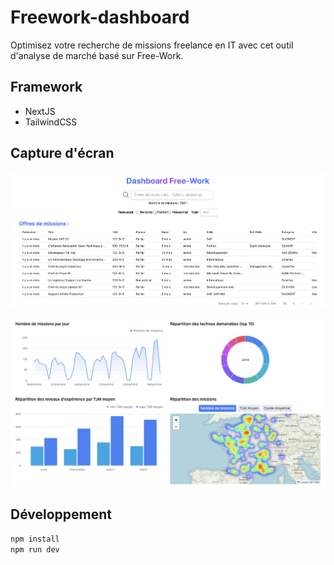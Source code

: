# Freework-dashboard

Optimisez votre recherche de missions freelance en IT avec cet outil d'analyse de marché basé sur Free-Work.

## Framework

- NextJS
- TailwindCSS

## Capture d'écran

![Tableau de bord](assets/TableauMissions.png)

![Graphiques des missions](assets/GraphiquesMissions.png)

## Développement

```bash
npm install
npm run dev
```

